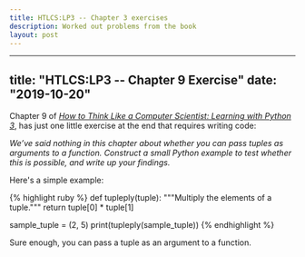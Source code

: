 ```yaml
---
title: HTLCS:LP3 -- Chapter 3 exercises
description: Worked out problems from the book
layout: post
---
```


---
title: "HTLCS:LP3 -- Chapter 9 Exercise"
date: "2019-10-20"
---

Chapter 9 of _[How to Think Like a Computer Scientist: Learning with Python 3](http://openbookproject.net/thinkcs/python/english3e/)_, has just one little exercise at the end that requires writing code:

_We’ve said nothing in this chapter about whether you can pass tuples as arguments to a function. Construct a small Python example to test whether this is possible, and write up your findings._

Here's a simple example:

{% highlight ruby %}
def tupleply(tuple):
    """Multiply the elements of a tuple."""
    return tuple\[0\] \* tuple\[1\]

sample\_tuple = (2, 5)
print(tupleply(sample\_tuple))
{% endhighlight %}

Sure enough, you can pass a tuple as an argument to a function.




